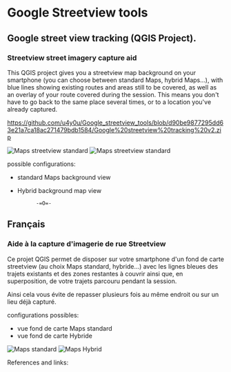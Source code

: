 # Google Streetview tools
## Google street view tracking (QGIS Project).
### Streetview street imagery capture aid

This QGIS project gives you a streetview map background on your smartphone (you can choose between standard Maps, hybrid Maps...), with blue lines showing existing routes and areas still to be covered, as well as an overlay of your route covered during the session.
This means you don't have to go back to the same place several times, or to a location you've already captured.

https://github.com/u4y0u/Google_streetview_tools/blob/d90be9877295dd63e21a7ca18ac271479bdb1584/Google%20streetview%20tracking%20v2.zip

![Maps streetview standard](Screen_sv.jpg) ![Maps streetview standard](Screen_Hybrid.jpg)


possible configurations:

- standard Maps background view
- Hybrid background map view

			-=O=-

## Français
### Aide à la capture d'imagerie de rue Streetview
Ce projet QGIS permet de disposer sur votre smartphone d'un fond de carte streetview (au choix Maps standard, hybride...) avec les lignes bleues des trajets existants et des zones restantes à couvrir ainsi que, en superposition, de votre trajets parcouru pendant la session.

Ainsi cela vous évite de repasser plusieurs fois au même endroit ou sur un lieu déjà capturé.

configurations possibles:

- vue fond de carte Maps standard
- vue fond de carte Hybride



![Maps standard](config_Maps.jpg)
![Maps Hybrid](Config_Hybrid.jpg)



References and links:




